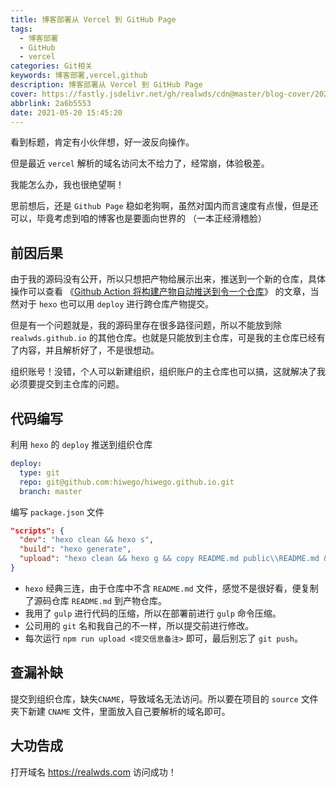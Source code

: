 ```yaml
---
title: 博客部署从 Vercel 到 GitHub Page
tags:
  - 博客部署
  - GitHub
  - vercel
categories: Git相关
keywords: 博客部署,vercel,github
description: 博客部署从 Vercel 到 GitHub Page
cover: https://fastly.jsdelivr.net/gh/realwds/cdn@master/blog-cover/20210330-135551-2b69.696up9ch5r00.26ommgpec1pc.png
abbrlink: 2a6b5553
date: 2021-05-20 15:45:20
---
```


看到标题，肯定有小伙伴想，好一波反向操作。

但是最近 `vercel` 解析的域名访问太不给力了，经常崩，体验极差。

我能怎么办，我也很绝望啊！

思前想后，还是 `Github Page` 稳如老狗啊，虽然对国内而言速度有点慢，但是还可以，毕竟考虑到咱的博客也是要面向世界的 （一本正经滑稽脸）

## 前因后果

由于我的源码没有公开，所以只想把产物给展示出来，推送到一个新的仓库，具体操作可以查看 《[Github Action 将构建产物自动推送到令一个仓库](/posts/a3cc0a75.html)》 的文章，当然对于 `hexo` 也可以用 `deploy` 进行跨仓库产物提交。

但是有一个问题就是，我的源码里存在很多路径问题，所以不能放到除 `realwds.github.io` 的其他仓库。也就是只能放到主仓库，可是我的主仓库已经有了内容，并且解析好了，不是很想动。

组织账号！没错，个人可以新建组织，组织账户的主仓库也可以搞，这就解决了我必须要提交到主仓库的问题。


## 代码编写

利用 `hexo` 的 `deploy` 推送到组织仓库

``` yml
deploy:
  type: git
  repo: git@github.com:hiwego/hiwego.github.io.git
  branch: master
```

编写 `package.json` 文件

``` json
"scripts": {
  "dev": "hexo clean && hexo s",
  "build": "hexo generate",
  "upload": "hexo clean && hexo g && copy README.md public\\README.md && gulp && hexo d && git config --global user.name 'Alejandro' && git config --global user.email 'wds@disnot.com' && git add . && git commit -am"
}
```

- `hexo` 经典三连，由于仓库中不含 `README.md` 文件，感觉不是很好看，便复制了源码仓库 `README.md` 到产物仓库。
- 我用了 `gulp` 进行代码的压缩，所以在部署前进行 `gulp` 命令压缩。
- 公司用的 `git` 名和我自己的不一样，所以提交前进行修改。
- 每次运行 `npm run upload <提交信息备注>` 即可，最后别忘了 `git push`。

## 查漏补缺

提交到组织仓库，缺失`CNAME`，导致域名无法访问。所以要在项目的 `source` 文件夹下新建 `CNAME` 文件，里面放入自己要解析的域名即可。

## 大功告成

打开域名 https://realwds.com 访问成功！

